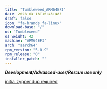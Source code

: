 ```yaml
---
title: "Tumbleweed_ARM64EFI"
date: 2023-03-18T16:45:48Z
draft: false
icon: "fa-brands fa-linux"
download-base: "/"
os: "Tumbleweed"
os_weight: 42
machine: "ARM64EFI"
arch: "aarch64"
rpm_version: "5.0.9"
rpm_release: "0"
installer_patch: ""
---
```


***Development/Advanced-user/Rescue use only***

[initial zypper dup required](https://github.com/rockstor/rockstor-website/issues/71)